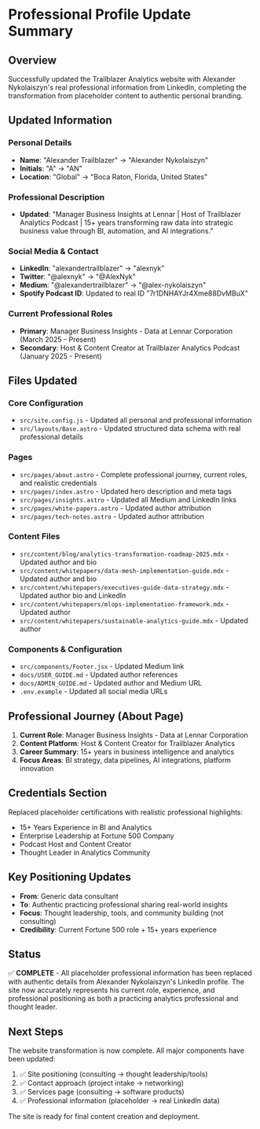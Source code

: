 # Professional Profile Update Summary

## Overview
Successfully updated the Trailblazer Analytics website with Alexander Nykolaiszyn's real professional information from LinkedIn, completing the transformation from placeholder content to authentic personal branding.

## Updated Information

### Personal Details
- **Name**: "Alexander Trailblazer" → "Alexander Nykolaiszyn"
- **Initials**: "A" → "AN"
- **Location**: "Global" → "Boca Raton, Florida, United States"

### Professional Description
- **Updated**: "Manager Business Insights at Lennar | Host of Trailblazer Analytics Podcast | 15+ years transforming raw data into strategic business value through BI, automation, and AI integrations."

### Social Media & Contact
- **LinkedIn**: "alexandertrailblazer" → "alexnyk"
- **Twitter**: "@alexnyk" → "@AlexNyk"
- **Medium**: "@alexandertrailblazer" → "@alex-nykolaiszyn"
- **Spotify Podcast ID**: Updated to real ID "7r1DNHAYJr4Xme88DvMBuX"

### Current Professional Roles
- **Primary**: Manager Business Insights - Data at Lennar Corporation (March 2025 - Present)
- **Secondary**: Host & Content Creator at Trailblazer Analytics Podcast (January 2025 - Present)

## Files Updated

### Core Configuration
- `src/site.config.js` - Updated all personal and professional information
- `src/layouts/Base.astro` - Updated structured data schema with real professional details

### Pages
- `src/pages/about.astro` - Complete professional journey, current roles, and realistic credentials
- `src/pages/index.astro` - Updated hero description and meta tags
- `src/pages/insights.astro` - Updated all Medium and LinkedIn links
- `src/pages/white-papers.astro` - Updated author attribution
- `src/pages/tech-notes.astro` - Updated author attribution

### Content Files
- `src/content/blog/analytics-transformation-roadmap-2025.mdx` - Updated author and bio
- `src/content/whitepapers/data-mesh-implementation-guide.mdx` - Updated author and bio
- `src/content/whitepapers/executives-guide-data-strategy.mdx` - Updated author bio and LinkedIn
- `src/content/whitepapers/mlops-implementation-framework.mdx` - Updated author
- `src/content/whitepapers/sustainable-analytics-guide.mdx` - Updated author

### Components & Configuration
- `src/components/Footer.jsx` - Updated Medium link
- `docs/USER_GUIDE.md` - Updated author references
- `docs/ADMIN_GUIDE.md` - Updated author and Medium URL
- `.env.example` - Updated all social media URLs

## Professional Journey (About Page)
1. **Current Role**: Manager Business Insights - Data at Lennar Corporation
2. **Content Platform**: Host & Content Creator for Trailblazer Analytics
3. **Career Summary**: 15+ years in business intelligence and analytics
4. **Focus Areas**: BI strategy, data pipelines, AI integrations, platform innovation

## Credentials Section
Replaced placeholder certifications with realistic professional highlights:
- 15+ Years Experience in BI and Analytics
- Enterprise Leadership at Fortune 500 Company
- Podcast Host and Content Creator
- Thought Leader in Analytics Community

## Key Positioning Updates
- **From**: Generic data consultant
- **To**: Authentic practicing professional sharing real-world insights
- **Focus**: Thought leadership, tools, and community building (not consulting)
- **Credibility**: Current Fortune 500 role + 15+ years experience

## Status
✅ **COMPLETE** - All placeholder professional information has been replaced with authentic details from Alexander Nykolaiszyn's LinkedIn profile. The site now accurately represents his current role, experience, and professional positioning as both a practicing analytics professional and thought leader.

## Next Steps
The website transformation is now complete. All major components have been updated:
1. ✅ Site positioning (consulting → thought leadership/tools)
2. ✅ Contact approach (project intake → networking)
3. ✅ Services page (consulting → software products)
4. ✅ Professional information (placeholder → real LinkedIn data)

The site is ready for final content creation and deployment.
